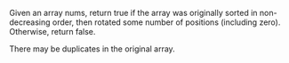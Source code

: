 Given an array nums, return true if the array was originally sorted in non-decreasing order, then rotated some number of positions (including zero). Otherwise, return false.

There may be duplicates in the original array.
